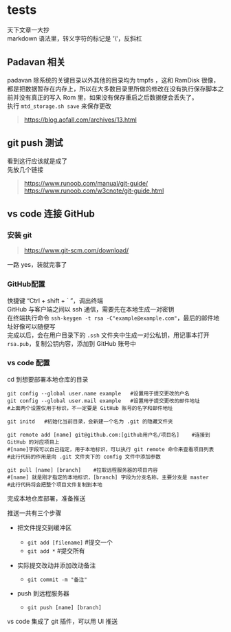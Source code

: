 # tests
天下文章一大抄  
markdown 语法里，转义字符的标记是 '\\'，反斜杠  
## Padavan 相关
padavan 除系统的关键目录以外其他的目录均为 tmpfs ，这和 RamDisk 很像，都是把数据暂存在内存上，所以在大多数目录里所做的修改在没有执行保存脚本之前并没有真正的写入 Rom 里，如果没有保存重启之后数据便会丢失了。  
执行 `mtd_storage.sh save` 来保存更改  
>https://blog.aofall.com/archives/13.html

## git push 测试
看到这行应该就是成了  
先放几个链接
>https://www.runoob.com/manual/git-guide/  
>https://www.runoob.com/w3cnote/git-guide.html

## vs code 连接 GitHub

### 安装 git
>https://www.git-scm.com/download/

一路 yes，装就完事了

### GitHub配置
快捷键 “Ctrl + shift + \` ”，调出终端  
GitHub 与客户端之间以 ssh 通信，需要先在本地生成一对密钥  
在终端执行命令 `ssh-keygen -t rsa -C"example@example.com"`，最后的邮件地址好像可以随便写  
完成以后，会在用户目录下的 `.ssh` 文件夹中生成一对公私钥，用记事本打开 `rsa.pub`，复制公钥内容，添加到 GitHub 账号中  

### vs code 配置

cd 到想要部署本地仓库的目录

    git config --global user.name example   #设置用于提交更改的户名
    git config --global user.mail example   #设置用于提交更改的邮件地址
    #上面两个设置仅用于标识，不一定要是 GitHub 账号的名字和邮件地址

    git initd   #初始化当前目录，会新建一个名为 .git 的隐藏文件夹

    git remote add [name] git@github.com:[github用户名/项目名]    #连接到 GitHub 的对应项目上
    #[name]字段可以自己指定，用于本地标识，可以执行 git remote 命令来查看项目列表
    #此行代码的作用是向 .git 文件夹下的 config 文件中添加参数

    git pull [name] [branch]    #拉取远程服务器的项目内容
    #[name] 就是刚才指定的本地标识，[branch] 字段为分支名称，主要分支是 master
    #此行代码将会把整个项目文件复制到本地

完成本地仓库部署，准备推送

推送一共有三个步骤
+ 把文件提交到缓冲区

    + `git add [filename]`  #提交一个
    + `git add *`               #提交所有

+ 实际提交改动并添加改动备注
    + `git commit -m "备注"`
+ push 到远程服务器
    + `git push [name] [branch]` 

vs code 集成了 git 插件，可以用 UI 推送